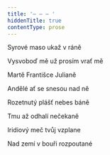 ```yaml
---
title: '– – – '
hiddenTitle: true
contentType: prose
---
```


Syrové maso ukaž v ráně

Vysvoboď mě už prosím vrať mě

Martě Františce Julianě

Andělé ať se snesou nad ně

Rozetnutý plášť nebes báně

Tmu až odhalí nečekaně

Iridiový meč tvůj vzplane

Nad zemí v bouři rozpoutané
